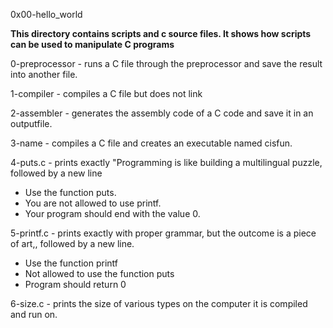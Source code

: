 0x00-hello_world

**This directory contains scripts and c source files. It shows how scripts can be used to manipulate C programs**

0-preprocessor - runs a C file through the preprocessor and save the result into another file.

1-compiler - compiles a C file but does not link

2-assembler - generates the assembly code of a C code and save it in an outputfile.

3-name - compiles a C file and creates an executable named cisfun.

4-puts.c - prints exactly "Programming is like building a multilingual puzzle, followed by a new line

* Use the function puts.
 * You are not allowed to use printf.
 * Your program should end with the value 0.

5-printf.c - prints exactly with proper grammar, but the outcome is a piece of art,, followed by a new line.

 * Use the function printf
 * Not allowed to use the function puts
 * Program should return 0

6-size.c - prints the size of various types on the computer it is compiled and run on.

